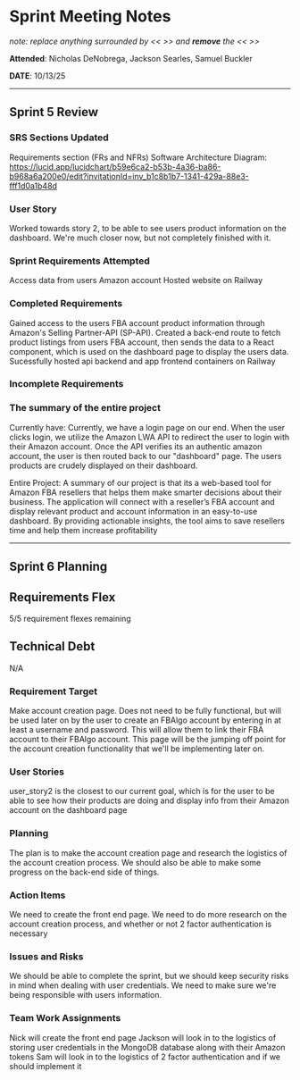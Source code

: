 # Sprint Meeting Notes

*note: replace anything surrounded by << >> and **remove** the << >>*

**Attended**: Nicholas DeNobrega, Jackson Searles, Samuel Buckler

**DATE**: 10/13/25

***

## Sprint 5 Review

### SRS Sections Updated

Requirements section (FRs and NFRs)
Software Architecture Diagram: 
    https://lucid.app/lucidchart/b59e6ca2-b53b-4a36-ba86-b968a6a200e0/edit?invitationId=inv_b1c8b1b7-1341-429a-88e3-fff1d0a1b48d

### User Story

Worked towards story 2, to be able to see users product information on the dashboard. We're much closer now, but not completely finished with it.

### Sprint Requirements Attempted

Access data from users Amazon account
Hosted website on Railway

### Completed Requirements

Gained access to the users FBA account product information through Amazon's Selling Partner-API (SP-API). Created a back-end route to fetch product listings from users FBA account, then sends the data to a React component, which is used on the dashboard page to display the users data. Sucessfully hosted api backend and app frontend containers on Railway

### Incomplete Requirements


### The summary of the entire project

Currently have:
Currently, we have a login page on our end. When the user clicks login, we utilize the Amazon LWA API to redirect the user to login with their Amazon account. Once the API verifies its an authentic amazon account, the user is then routed back to our "dashboard" page. The users products are crudely displayed on their dashboard. 

Entire Project:
A summary of our project is that its a web-based tool for Amazon FBA resellers that helps them make smarter decisions about their business. The application will connect with a reseller’s FBA account and display relevant product and account information in an easy-to-use dashboard. By providing actionable insights, the tool aims to save resellers time and help them increase profitability

***

## Sprint 6 Planning

## Requirements Flex

5/5 requirement flexes remaining

## Technical Debt

N/A

### Requirement Target

Make account creation page. Does not need to be fully functional, but will be used later on by the user to create an FBAlgo account by entering in at least a username and password. This will allow them to link their FBA account to their FBAlgo account. This page will be the jumping off point for the account creation functionality that we'll be implementing later on.

### User Stories

user_story2 is the closest to our current goal, which is for the user to be able to see how their products are doing and display info from their Amazon account on the dashboard page

### Planning

The plan is to make the account creation page and research the logistics of the account creation process. We should also be able to make some progress on the back-end side of things. 

### Action Items

We need to create the front end page. We need to do more research on the account creation process, and whether or not 2 factor authentication is necessary

### Issues and Risks

We should be able to complete the sprint, but we should keep security risks in mind when dealing with user credentials. We need to make sure we're being responsible with users information.

### Team Work Assignments

Nick will create the front end page
Jackson will look in to the logistics of storing user credentials in the MongoDB database along with their Amazon tokens
Sam will look in to the logistics of 2 factor authentication and if we should implement it